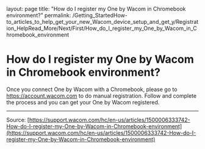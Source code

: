 layout: page
title: "How do I register my One by Wacom in Chromebook environment?"
permalink: /Getting_StartedHow-to_articles_to_help_get_your_new_Wacom_device_setup_and_get_y/Registration_HelpRead_More/Next/First/How_do_I_register_my_One_by_Wacom_in_Chromebook_environment

# How do I register my One by Wacom in Chromebook environment?

Once you connect One by Wacom with a Chromebook, please go to https://account.wacom.com to do manual registration. Follow and complete the process and you can get your One by Wacom registered.

---
Source: [https://support.wacom.com/hc/en-us/articles/1500006333742-How-do-I-register-my-One-by-Wacom-in-Chromebook-environment](https://support.wacom.com/hc/en-us/articles/1500006333742-How-do-I-register-my-One-by-Wacom-in-Chromebook-environment)
